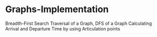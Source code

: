 # Graphs-Implementation
Breadth-First Search Traversal of a Graph,
DFS of a Graph
Calculating Arrival and Departure Time by using Articulation points
